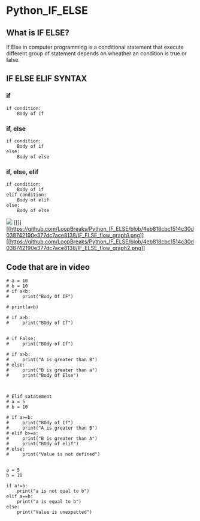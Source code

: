 # Python_IF_ELSE
## What is IF ELSE?
If Else in computer programming is a conditional statement that execute different group of statement depends on wheather an condition is true or false.

## IF ELSE ELIF SYNTAX
### if
```
if condition:
    Body of if
```
### if, else
```
if condition:
    Body of if
else: 
    Body of else
```

### if, else, elif
```
if condition:
    Body of if
elif condition:
    Body of elif
else: 
    Body of else
```    
![](https://github.com/LoopBreaks/Python_IF_ELSE/blob/4eb818cbc1514c30d038742190e377dc7ace8138/IF_ELSE_flow_graph1.png)
[[]]
[[https://github.com/LoopBreaks/Python_IF_ELSE/blob/4eb818cbc1514c30d038742190e377dc7ace8138/IF_ELSE_flow_graph1.png]]
[[https://github.com/LoopBreaks/Python_IF_ELSE/blob/4eb818cbc1514c30d038742190e377dc7ace8138/IF_ELSE_flow_graph2.png]]

## Code that are in video
```
# a = 10
# b = 10
# if a<b:
#     print("Body Of IF")

# print(a<b)

# if a>b:
#     print("BOdy of If")


# if False:
#     print("BOdy of If")

# if a>b:
#     print("A is greater than B")
# else:
#     print("B is greater than a")
#     print("Body Of Else")



# Elif satatement
# a = 5
# b = 10

# if a>=b:
#     print("BOdy of If")
#     print("A is greater than B")
# elif b>=a:
#     print("B is greater than A")
#     print("BOdy of elif")
# else:
#     print("Value is not defined")


a = 5
b = 10

if a!=b:
    print("a is not qual to b")
elif a==b:
    print("a is equal to b")
else:
    print("Value is unexpected")
 ```
